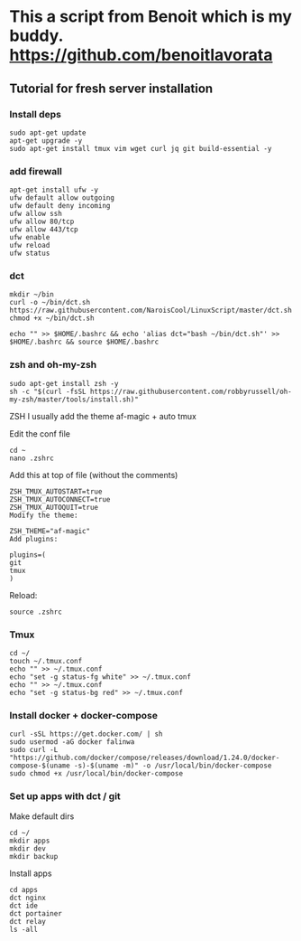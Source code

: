 # This a script from Benoit which is my buddy. https://github.com/benoitlavorata

## Tutorial for fresh server installation 

### Install deps
```
sudo apt-get update
apt-get upgrade -y
sudo apt-get install tmux vim wget curl jq git build-essential -y
```
### add firewall
```
apt-get install ufw -y
ufw default allow outgoing
ufw default deny incoming
ufw allow ssh
ufw allow 80/tcp
ufw allow 443/tcp
ufw enable
ufw reload
ufw status
```
### dct
```
mkdir ~/bin
curl -o ~/bin/dct.sh https://raw.githubusercontent.com/NaroisCool/LinuxScript/master/dct.sh
chmod +x ~/bin/dct.sh 
```

```
echo "" >> $HOME/.bashrc && echo 'alias dct="bash ~/bin/dct.sh"' >> $HOME/.bashrc && source $HOME/.bashrc
```

### zsh and oh-my-zsh
```
sudo apt-get install zsh -y
sh -c "$(curl -fsSL https://raw.githubusercontent.com/robbyrussell/oh-my-zsh/master/tools/install.sh)"
```
ZSH
I usually add the theme af-magic + auto tmux

Edit the conf file
```
cd ~
nano .zshrc
```
Add this at top of file (without the comments)
```
ZSH_TMUX_AUTOSTART=true
ZSH_TMUX_AUTOCONNECT=true
ZSH_TMUX_AUTOQUIT=true
Modify the theme:

ZSH_THEME="af-magic"
Add plugins:

plugins=(
git
tmux 
)
```
Reload:
```
source .zshrc
```
### Tmux
```
cd ~/
touch ~/.tmux.conf
echo "" >> ~/.tmux.conf
echo "set -g status-fg white" >> ~/.tmux.conf
echo "" >> ~/.tmux.conf
echo "set -g status-bg red" >> ~/.tmux.conf
```
### Install docker + docker-compose
```
curl -sSL https://get.docker.com/ | sh
sudo usermod -aG docker falinwa
sudo curl -L "https://github.com/docker/compose/releases/download/1.24.0/docker-compose-$(uname -s)-$(uname -m)" -o /usr/local/bin/docker-compose
sudo chmod +x /usr/local/bin/docker-compose
```
### Set up apps with dct / git
Make default dirs
```
cd ~/
mkdir apps
mkdir dev
mkdir backup
```
Install apps
```
cd apps
dct nginx
dct ide
dct portainer
dct relay
ls -all
```
